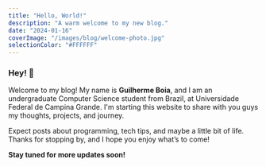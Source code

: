 ```yaml
---
title: "Hello, World!"
description: "A warm welcome to my new blog."
date: "2024-01-16"
coverImage: "/images/blog/welcome-photo.jpg"
selectionColor: "#FFFFFF"
---
```


### Hey! 👋

Welcome to my blog! My name is **Guilherme Boia**, and I am an undergraduate Computer Science student from Brazil, at Universidade Federal de Campina Grande. I'm starting this website to share with you guys my thoughts, projects, and journey.

Expect posts about programming, tech tips, and maybe a little bit of life. Thanks for stopping by, and I hope you enjoy what’s to come!

**Stay tuned for more updates soon!**
